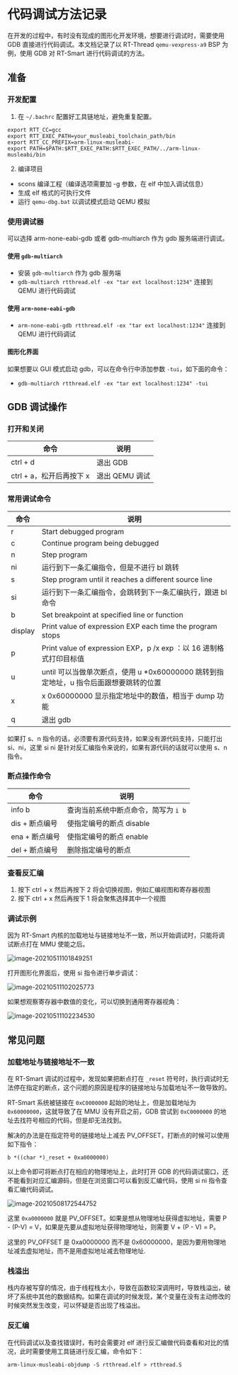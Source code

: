 # 代码调试方法记录

在开发的过程中，有时没有现成的图形化开发环境，想要进行调试时，需要使用 GDB 直接进行代码调试。本文档记录了以 RT-Thread   `qemu-vexpress-a9` BSP 为例，使用 GDB 对 RT-Smart 进行代码调试的方法。

## 准备

### 开发配置

1. 在 `~/.bachrc` 配置好工具链地址，避免重复配置。
```
export RTT_CC=gcc
export RTT_EXEC_PATH=your_musleabi_toolchain_path/bin
export RTT_CC_PREFIX=arm-linux-musleabi-
export PATH=$PATH:$RTT_EXEC_PATH:$RTT_EXEC_PATH/../arm-linux-musleabi/bin
```

2. 编译项目

- scons 编译工程（编译选项需要加 -g 参数，在 elf 中加入调试信息）
- 生成 elf 格式的可执行文件
- 运行 `qemu-dbg.bat` 以调试模式启动 QEMU 模拟

### 使用调试器

可以选择 arm-none-eabi-gdb 或者 gdb-multiarch 作为 gdb 服务端进行调试。

#### 使用 `gdb-multiarch` 

- 安装 `gdb-multiarch` 作为 gdb 服务端 
- `gdb-multiarch rtthread.elf -ex "tar ext localhost:1234"` 连接到 QEMU 进行代码调试

#### 使用 `arm-none-eabi-gdb`

- `arm-none-eabi-gdb rtthread.elf -ex "tar ext localhost:1234"` 连接到 QEMU 进行代码调试

#### 图形化界面

如果想要以 GUI 模式启动 gdb，可以在命令行中添加参数 `-tui`，如下面的命令：

- `gdb-multiarch rtthread.elf -ex "tar ext localhost:1234" -tui`

## GDB 调试操作

### 打开和关闭

| 命令                     | 说明           |
| ------------------------ | -------------- |
| ctrl + d                 | 退出 GDB       |
| ctrl + a，松开后再按下 x | 退出 QEMU 调试 |

### 常用调试命令

| 命令    | 说明                                                         |
| ------- | ------------------------------------------------------------ |
| r       | Start debugged program                                       |
| c       | Continue program being debugged                              |
| n       | Step program                                                 |
| ni      | 运行到下一条汇编指令，但是不进行 bl 跳转                     |
| s       | Step program until it reaches a different source line        |
| si      | 运行到下一条汇编指令，会跳转到下一条汇编执行，跟进 bl 命令   |
| b       | Set breakpoint at specified line or function                 |
| display | Print value of expression EXP each time the program stops    |
| p       | Print value of expression EXP，p /x exp ：以 16 进制格式打印目标值 |
| u       | until 可以当做单次断点，使用 u *0x60000000 跳转到指定地址，u 指令后面跟想要跳转的位置 |
| x       | x  0x60000000 显示指定地址中的数值，相当于 dump 功能         |
| q       | 退出 gdb                                                     |

如果打 s、n 指令的话，必须要有源代码支持，如果没有源代码支持，只能打出 si、ni，这里  si ni 是针对反汇编指令来说的，如果有源代码的话就可以使用 s、n 指令。

### 断点操作命令

| 命令           | 说明                                 |
| -------------- | ------------------------------------ |
| info b         | 查询当前系统中断点命令，简写为 `i b` |
| dis + 断点编号 | 使指定编号的断点 disable             |
| ena + 断点编号 | 使指定编号的断点 enable              |
| del + 断点编号 | 删除指定编号的断点                   |

### 查看反汇编

1. 按下 ctrl + x 然后再按下 2 将会切换视图，例如汇编视图和寄存器视图
2. 按下 ctrl + x 然后再按下 1 将会聚焦选择其中一个视图

### 调试示例

因为 RT-Smart 内核的加载地址与链接地址不一致，所以开始调试时，只能将调试断点打在 MMU 使能之后。

![image-20210511101849251](figures/image-20210511101849251.png)

打开图形化界面后，使用 si 指令进行单步调试：

![image-20210511102025773](figures/image-20210511102025773.png)

如果想观察寄存器中数值的变化，可以切换到通用寄存器视角：

![image-20210511102234530](figures/image-20210511102234530.png)

## 常见问题

### 加载地址与链接地址不一致

在 RT-Smart 调试的过程中，发现如果把断点打在 `_reset` 符号时，执行调试时无法停在指定的断点，这个问题的原因是程序的链接地址与加载地址不一致导致的。

RT-Smart 系统被链接在 `0xC0000000` 起始的地址上，但是加载地址为 `0x60000000`，这就导致了在 MMU 没有开启之前，GDB 尝试到 `0xC0000000` 的地址去找符号相应的代码，但是却无法找到。

解决的办法是在指定符号的链接地址上减去 PV_OFFSET，打断点的时候可以使用如下指令：

```shell
b *((char *)_reset + 0xa0000000) 
```

以上命令即可将断点打在相应的物理地址上，此时打开 GDB 的代码调试窗口，还不能看到对应汇编源码，但是在浏览窗口可以看到反汇编代码，使用 si ni 指令查看汇编代码调试。

![image-20210508172544752](figures/image-20210508172544752.png)

这里 `0xa0000000` 就是 PV_OFFSET。如果是想从物理地址获得虚拟地址，需要 P - (P-V) = V，如果是先要从虚拟地址获得物理地址，则需要 V + (P - V) = P。

这里的 PV_OFFSET 是 0xa0000000 而不是 0x60000000，是因为要用物理地址减去虚拟地址，而不是用虚拟地址减去物理地址.

### 栈溢出

栈内存被写穿的情况，由于线程栈太小，导致在函数较深调用时，导致栈溢出，破坏了系统中其他的数据结构。如果在调试的时候发现，某个变量在没有主动修改的时候突然发生改变，可以怀疑是否出现了栈溢出。

### 反汇编

在代码调试以及查找错误时，有时会需要对 elf 进行反汇编做代码查看和对比的情况，此时需要使用工具链进行反汇编，命令如下：

```shell
arm-linux-musleabi-objdump -S rtthread.elf > rtthread.S
```

